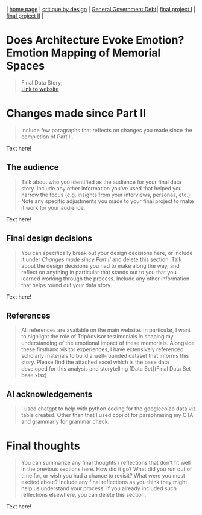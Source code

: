 | [home page](README.md) | [critique by design](critique-by-design.md) | [General Government Debt](controlling-color)| [final project I](final-project-part-one.md) | [final project II](final-project-part-two.md) |

# Does Architecture Evoke Emotion? Emotion Mapping of Memorial Spaces
> Final Data Story;<br/>
[Link to website](https://preview.shorthand.com/aPKwnLJOjt38fi1e/responsive/desktop)

# Changes made since Part II
> Include few paragraphs that reflects on changes you made since the completion of Part II. 

Text here!

## The audience
> Talk about who you identified as the audience for your final data story.  Include any other information you've used that helped you narrow the focus (e.g. insights from your interviews, personas, etc.).  Note any specific adjustments you made to your final project to make it work for your audience.

Text here!

## Final design decisions
> You can specifically break out your design decisions here, or include it under *Changes made since Part II* and delete this section. Talk about the design decisions you had to make along the way, and reflect on anything in particular that stands out to you that you learned working through the process.  Include any other information that helps round out your data story. 

Text here!

## References
> All references are available on the main website. In particular, I want to highlight the role of TripAdvisor testimonials in shaping my understanding of the emotional impact of these memorials. Alongside these firsthand visitor experiences, I have extensively referenced scholarly materials to build a well-rounded dataset that informs this story.
> Please find the attached excel which is the base data developed for this analysis and storytelling [Data Set](Final Data Set base.xlsx)

## AI acknowledgements
> I used chatgpt to help with python coding for the googlecolab data viz table created. Other than that I used copilot for paraphrasing my CTA and grammarly for grammar check.

# Final thoughts
> You can summarize any final thoughts / reflections that don't fit well in the previous sections here.  How did it go?  What did you run out of time for, or wish you had a chance to revisit?  What were you most excited about?  Include any final reflections as you think they might help us understand your process.  If you already included such reflections elsewhere, you can delete this section. 

Text here!


